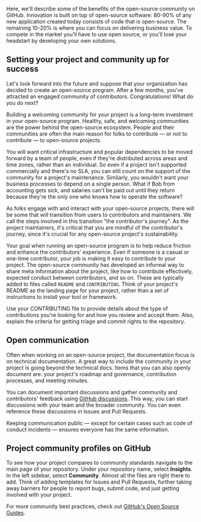 Here, we'll describe some of the benefits of the open-source community on GitHub. Innovation is built on top of open-source software: 80-90% of any new application created today consists of code that is open-source. The remaining 10-20% is where you can focus on delivering business value. To compete in the market you'll have to use open source, or you'll lose your headstart by developing your own solutions. 

## Setting your project and community up for success

Let's look forward into the future and suppose that your organization has decided to create an open-source program. After a few months, you've attracted an engaged community of contributors. Congratulations! What do you do next?

Building a welcoming community for your project is a long-term investment in your open-source program. Healthy, safe, and welcoming communities are the power behind the open-source ecosystem. People and their communities are often the main reason for folks to contribute &mdash; or not to contribute &mdash; to open-source projects.

You will want critical infrastructure and popular dependencies to be moved forward by a team of people, even if they're distributed across areas and time zones, rather than an individual. So even if a project isn't supported commercially and there's no SLA, you can still count on the support of the community for a project's maintenance. Similarly, you wouldn't want your business processes to depend on a single person. What if Bob from accounting gets sick, and salaries can't be paid out until they return because they're the only one who knows how to operate the software?

As folks engage with and interact with your open-source projects, there will be some that will transition from users to contributors and maintainers. We call the steps involved in this transition "the contributor's journey". As the project maintainers, it's critical that you are mindful of the contributor's journey, since it's crucial for any open-source project's sustainability.

Your goal when running an open-source program is to help reduce friction and enhance the contributors' experience. Even if someone is a casual or one-time contributor, your job is making it easy to contribute to your project. The open-source community has developed an informal way to share meta information about the project, like how to contribute effectively, expected conduct between contributors, and so on. These are typically added to files called `README` and `CONTRIBUTING`. Think of your project's README as the landing page for your project, rather than a set of instructions to install your tool or framework.

Use your CONTRIBUTING file to provide details about the type of contributions you're looking for and how you review and accept them. Also, explain the criteria for getting triage and commit rights to the repository.

## Open communication

Often when working on an open-source project, the documentation focus is on technical documentation. A great way to include the community in your project is going beyond the technical docs. Items that you can also openly document are: your project's roadmap and governance, contribution processes, and meeting minutes.

You can document important discussions and gather community and contributors' feedback using [GitHub discussions](https://docs.github.com/en/free-pro-team@latest/github/building-a-strong-community/about-team-discussions). This way, you can start discussions with your team and the broader community. You can even reference these discussions in Issues and Pull Requests.

Keeping communication public &mdash; except for certain cases such as code of conduct incidents &mdash; ensures everyone has the same information.

## Project community profiles on GitHub

To see how your project compares to community standards navigate to the main page of your repository. Under your repository name, select **Insights**. In the left sidebar, select **Community**. Almost all the files are right there to add. Think of adding templates for Issues and Pull Requests, further taking away barriers for people to report bugs, submit code, and just getting involved with your project.

For more community best practices, check out [GitHub's Open Source Guides](https://opensource.guide/).

